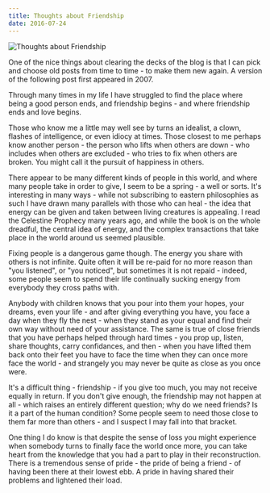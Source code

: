```yaml
---
title: Thoughts about Friendship
date: 2016-07-24
---
```


![Thoughts about Friendship](https://source.unsplash.com/l7dbl-sUg3k/1600x900)

One of the nice things about clearing the decks of the blog is that I can pick and choose old posts from time to time - to make them new again. A version of the following post first appeared in 2007.

Through many times in my life I have struggled to find the place where being a good person ends, and friendship begins - and where friendship ends and love begins.

Those who know me a little may well see by turns an idealist, a clown, flashes of intelligence, or even idiocy at times. Those closest to me perhaps know another person - the person who lifts when others are down - who includes when others are excluded - who tries to fix when others are broken. You might call it the pursuit of happiness in others.

There appear to be many different kinds of people in this world, and where many people take in order to give, I seem to be a spring - a well or sorts. It's interesting in many ways - while not subscribing to eastern philosophies as such I have drawn many parallels with those who can heal - the idea that energy can be given and taken between living creatures is appealing. I read the Celestine Prophecy many years ago, and while the book is on the whole dreadful, the central idea of energy, and the complex transactions that take place in the world around us seemed plausible.

Fixing people is a dangerous game though. The energy you share with others is not infinite. Quite often it will be re-paid for no more reason than "you listened", or "you noticed", but sometimes it is not repaid - indeed, some people seem to spend their life continually sucking energy from everybody they cross paths with.

Anybody with children knows that you pour into them your hopes, your dreams, even your life - and after giving everything you have, you face a day when they fly the nest - when they stand as your equal and find their own way without need of your assistance. The same is true of close friends that you have perhaps helped through hard times - you prop up, listen, share thoughts, carry confidances, and then - when you have lifted them back onto their feet you have to face the time when they can once more face the world - and strangely you may never be quite as close as you once were.

It's a difficult thing - friendship - if you give too much, you may not receive equally in return. If you don't give enough, the friendship may not happen at all - which raises an entirely different question; why do we need friends? Is it a part of the human condition? Some people seem to need those close to them far more than others - and I suspect I may fall into that bracket.

One thing I do know is that despite the sense of loss you might experience when somebody turns to finally face the world once more, you can take heart from the knowledge that you had a part to play in their reconstruction. There is a tremendous sense of pride - the pride of being a friend - of having been there at their lowest ebb. A pride in having shared their problems and lightened their load.